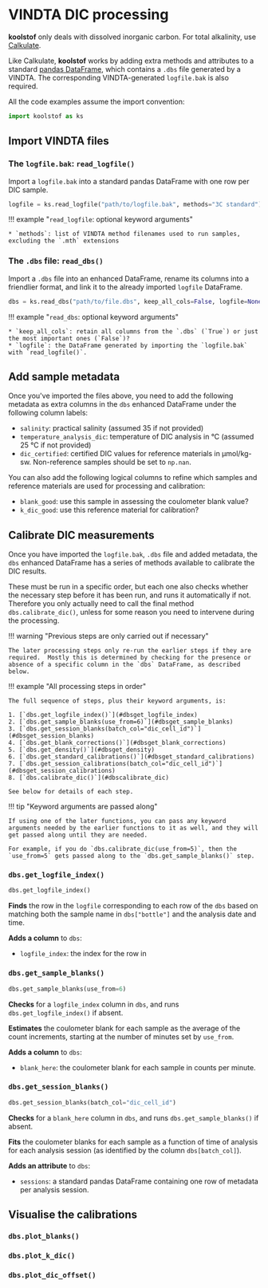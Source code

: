 # VINDTA DIC processing

**koolstof** only deals with dissolved inorganic carbon.  For total alkalinity, use [Calkulate](https://calkulate.readthedocs.io/).

Like Calkulate, **koolstof** works by adding extra methods and attributes to a standard [pandas DataFrame](https://pandas.pydata.org/pandas-docs/stable/reference/api/pandas.DataFrame.html), which contains a `.dbs` file generated by a VINDTA.  The corresponding VINDTA-generated `logfile.bak` is also required.

All the code examples assume the import convention:

```python
import koolstof as ks
```

## Import VINDTA files

### The `logfile.bak`: `read_logfile()`

Import a `logfile.bak` into a standard pandas DataFrame with one row per DIC sample.

```python
logfile = ks.read_logfile("path/to/logfile.bak", methods="3C standard")
```

!!! example "`read_logfile`: optional keyword arguments"

    * `methods`: list of VINDTA method filenames used to run samples, excluding the `.mth` extensions

### The `.dbs` file: `read_dbs()`

Import a `.dbs` file into an enhanced DataFrame, rename its columns into a friendlier format, and link it to the already imported `logfile` DataFrame.

```python
dbs = ks.read_dbs("path/to/file.dbs", keep_all_cols=False, logfile=None)
```

!!! example "`read_dbs`: optional keyword arguments"

    * `keep_all_cols`: retain all columns from the `.dbs` (`True`) or just the most important ones (`False`)?
    * `logfile`: the DataFrame generated by importing the `logfile.bak` with `read_logfile()`.

## Add sample metadata

Once you've imported the files above, you need to add the following metadata as extra columns in the `dbs` enhanced DataFrame under the following column labels:

  * `salinity`: practical salinity (assumed 35 if not provided)
  * `temperature_analysis_dic`: temperature of DIC analysis in °C (assumed 25 °C if not provided)
  * `dic_certified`: certified DIC values for reference materials in μmol/kg-sw.  Non-reference samples should be set to `np.nan`.

You can also add the following logical columns to refine which samples and reference materials are used for processing and calibration:

  * `blank_good`: use this sample in assessing the coulometer blank value?
  * `k_dic_good`: use this reference material for calibration?

## Calibrate DIC measurements

Once you have imported the `logfile.bak`, `.dbs` file and added metadata, the `dbs` enhanced DataFrame has a series of methods available to calibrate the DIC results.

These must be run in a specific order, but each one also checks whether the necessary step before it has been run, and runs it automatically if not.  Therefore you only actually need to call the final method `dbs.calibrate_dic()`, unless for some reason you need to intervene during the processing.

!!! warning "Previous steps are only carried out if necessary"

    The later processing steps only re-run the earlier steps if they are required.  Mostly this is determined by checking for the presence or absence of a specific column in the `dbs` DataFrame, as described below.

!!! example "All processing steps in order"

    The full sequence of steps, plus their keyword arguments, is:

    1. [`dbs.get_logfile_index()`](#dbsget_logfile_index)
    2. [`dbs.get_sample_blanks(use_from=6)`](#dbsget_sample_blanks)
    3. [`dbs.get_session_blanks(batch_col="dic_cell_id")`](#dbsget_session_blanks)
    4. [`dbs.get_blank_corrections()`](#dbsget_blank_corrections)
    5. [`dbs.get_density()`](#dbsget_density)
    6. [`dbs.get_standard_calibrations()`](#dbsget_standard_calibrations)
    7. [`dbs.get_session_calibrations(batch_col="dic_cell_id")`](#dbsget_session_calibrations)
    8. [`dbs.calibrate_dic()`](#dbscalibrate_dic)

    See below for details of each step.

!!! tip "Keyword arguments are passed along"

    If using one of the later functions, you can pass any keyword arguments needed by the earlier functions to it as well, and they will get passed along until they are needed.

    For example, if you do `dbs.calibrate_dic(use_from=5)`, then the `use_from=5` gets passed along to the `dbs.get_sample_blanks()` step.

### `dbs.get_logfile_index()`

```python
dbs.get_logfile_index()
```

**Finds** the row in the `logfile` corresponding to each row of the `dbs` based on matching both the sample name in `dbs["bottle"]` and the analysis date and time.

**Adds a column** to `dbs`:

  * `logfile_index`: the index for the row in 

### `dbs.get_sample_blanks()`

```python
dbs.get_sample_blanks(use_from=6)
```

**Checks** for a `logfile_index` column in `dbs`, and runs `dbs.get_logfile_index()` if absent.

**Estimates** the coulometer blank for each sample as the average of the count increments, starting at the number of minutes set by `use_from`.

**Adds a column** to `dbs`:

  * `blank_here`: the coulometer blank for each sample in counts per minute.

### `dbs.get_session_blanks()`

```python
dbs.get_session_blanks(batch_col="dic_cell_id")
```

**Checks** for a `blank_here` column in `dbs`, and runs `dbs.get_sample_blanks()` if absent.

**Fits** the coulometer blanks for each sample as a function of time of analysis for each analysis session (as identified by the column `dbs[batch_col]`).

**Adds an attribute** to `dbs`:

  * `sessions`: a standard pandas DataFrame containing one row of metadata per analysis session.

## Visualise the calibrations

### `dbs.plot_blanks()`

### `dbs.plot_k_dic()`

### `dbs.plot_dic_offset()`
